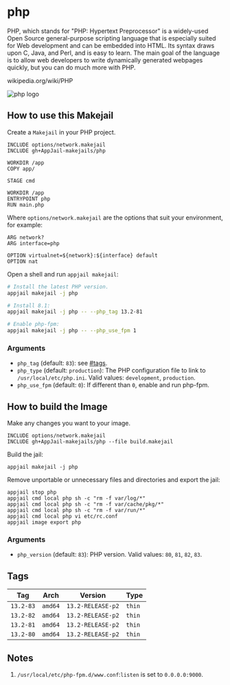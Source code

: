 # php

PHP, which stands for "PHP: Hypertext Preprocessor" is a widely-used Open Source general-purpose scripting language that is especially suited for Web development and can be embedded into HTML.  Its syntax draws upon C, Java, and Perl, and is easy to learn.  The main goal of the language is to allow web developers to write dynamically generated webpages quickly, but you can do much more with PHP.

wikipedia.org/wiki/PHP

![php logo](https://upload.wikimedia.org/wikipedia/commons/thumb/2/27/PHP-logo.svg/121px-PHP-logo.svg.png)

## How to use this Makejail

Create a `Makejail` in your PHP project.

```
INCLUDE options/network.makejail
INCLUDE gh+AppJail-makejails/php

WORKDIR /app
COPY app/

STAGE cmd

WORKDIR /app
ENTRYPOINT php
RUN main.php
```

Where `options/network.makejail` are the options that suit your environment, for example:

```
ARG network?
ARG interface=php

OPTION virtualnet=${network}:${interface} default
OPTION nat
```

Open a shell and run `appjail makejail`:

```sh
# Install the latest PHP version.
appjail makejail -j php

# Install 8.1:
appjail makejail -j php -- --php_tag 13.2-81

# Enable php-fpm:
appjail makejail -j php -- --php_use_fpm 1
```

### Arguments

* `php_tag` (default: `83`): see [#tags](#tags).
* `php_type` (default: `production`): The PHP configuration file to link to `/usr/local/etc/php.ini`. Valid values: `development`, `production`.
* `php_use_fpm` (default: `0`): If different than `0`, enable and run php-fpm.

## How to build the Image

Make any changes you want to your image.

```
INCLUDE options/network.makejail
INCLUDE gh+AppJail-makejails/php --file build.makejail
```

Build the jail:

```
appjail makejail -j php
```

Remove unportable or unnecessary files and directories and export the jail:

```
appjail stop php
appjail cmd local php sh -c "rm -f var/log/*"
appjail cmd local php sh -c "rm -f var/cache/pkg/*"
appjail cmd local php sh -c "rm -f var/run/*"
appjail cmd local php vi etc/rc.conf
appjail image export php
```

### Arguments

* `php_version` (default: `83`): PHP version. Valid values: `80`, `81`, `82`, `83`.

## Tags

| Tag       | Arch    | Version           | Type   |
| --------- | ------- | ----------------- | ------ |
| `13.2-83` | `amd64` | `13.2-RELEASE-p2` | `thin` |
| `13.2-82` | `amd64` | `13.2-RELEASE-p2` | `thin` |
| `13.2-81` | `amd64` | `13.2-RELEASE-p2` | `thin` |
| `13.2-80` | `amd64` | `13.2-RELEASE-p2` | `thin` |

## Notes

1. `/usr/local/etc/php-fpm.d/www.conf`:`listen` is set to `0.0.0.0:9000`.

